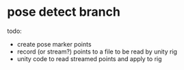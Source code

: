 # pose detect branch
todo:
- create pose marker points 
- record (or stream?) points to a file to be read by unity rig
- unity code to read streamed points and apply to rig

